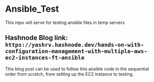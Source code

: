 # Ansible_Test
This repo will serve for testing ansible files in temp servers 

## Hashnode Blog link: `https://yashrv.hashnode.dev/hands-on-with-configuration-management-with-multiple-aws-ec2-instances-ft-ansible`
This blog post can be used to follow this ansible code in the sequential order from scratch, from setting up the EC2 instance to testing. 
